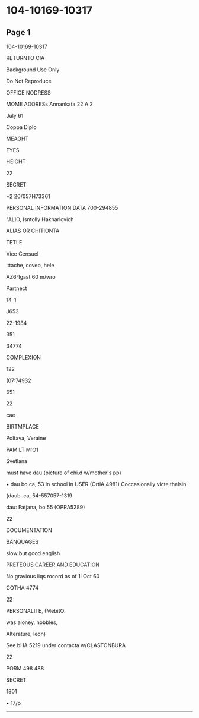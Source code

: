 # 104-10169-10317

## Page 1

104-10169-10317

RETURNTO CIA

Background Use Only

Do Not Reproduce

OFFICE NODRESS

MOME ADORESs Annankata 22 A 2

July 61

Coppa Diplo

MEAGHT

EYES

HEIGHT

22

SECRET

+2 20/057H73361

PERSONAL INFORMATION DATA 700-294855

"ALIO, Isntolly Hakharlovich

ALIAS OR CHITIONTA

TETLE

Vice Censuel

ittache, coveb, hele

AZ6°lgast 60 m/wro

Partnect

14-1

J653

22-1984

351

34774

COMPLEXION

122

(07:74932

651

22

cae

BIRTMPLACE

Poltava, Veraine

PAMILT M:O1

Svetlana

must have dau (picture of chi.d w/mother's pp)

• dau bo.ca, 53 in school in USER (OrtiA 4981) Coccasionally victe thelsin

(daub. ca, 54-557057-1319

dau: Fatjana, bo.55 (OPRA5289)

22

DOCUMENTATION

BANQUAGES

slow but good english

PRETEOUS CAREER AND EDUCATION

No gravious liqs rocord as of 1l Oct 60

COTHA 4774

22

PERSONALITE, (MebitO.

was aloney, hobbles,

Alterature, leon)

See bHA 5219 under contacta w/CLASTONBURA

22

PORM 498 488

SECRET

1801

• 17/p

---

